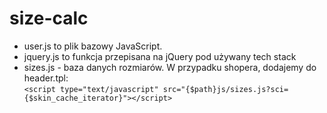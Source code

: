 # size-calc


- user.js to plik bazowy JavaScript.
- jquery.js to funkcja przepisana na jQuery pod używany tech stack
- sizes.js - baza danych rozmiarów. W przypadku shopera, dodajemy do header.tpl: <br />
         ```<script type="text/javascript" src="{$path}js/sizes.js?sci={$skin_cache_iterator}"></script>```
